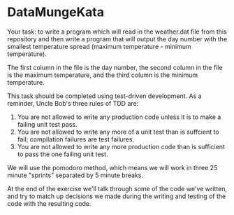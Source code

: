 # DataMungeKata

Your task: to write a program which will read in the weather.dat file from this repository and then write a program that will output the day number with the smallest temperature spread (maximum temperature - minimum temperature).

The first column in the file is the day number, the second column in the file is the maximum temperature, and the third column is the minimum temperature.

This task should be completed using test-driven development. As a reminder, Uncle Bob's three rules of TDD are: 

1. You are not allowed to write any production code unless it is to make a failing unit test pass.
2. You are not allowed to write any more of a unit test than is suffcient to fail; compilation failures are test failures.
3. You are not allowed to write any more production code than is sufficient to pass the one failing unit test.

We will use the pomodoro method, which means we will work in three 25 minute "sprints" separated by 5 minute breaks. 

At the end of the exercise we'll talk through some of the code we've written, and try to match up decisions we made during the writing and testing of the code with the resulting code.